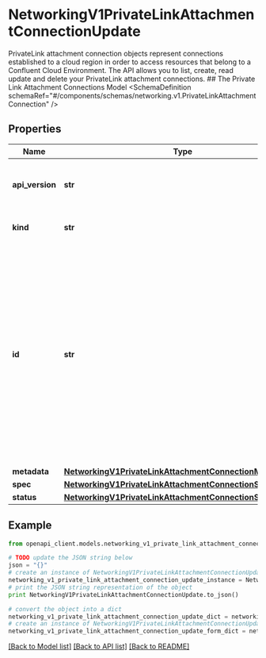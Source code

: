 # NetworkingV1PrivateLinkAttachmentConnectionUpdate

PrivateLink attachment connection objects represent connections established to a cloud region in order to access resources that belong to a Confluent Cloud Environment. The API allows you to list, create, read update and delete your PrivateLink attachment connections.   ## The Private Link Attachment Connections Model <SchemaDefinition schemaRef=\"#/components/schemas/networking.v1.PrivateLinkAttachmentConnection\" />

## Properties
Name | Type | Description | Notes
------------ | ------------- | ------------- | -------------
**api_version** | **str** | APIVersion defines the schema version of this representation of a resource. | [optional] [readonly] 
**kind** | **str** | Kind defines the object this REST resource represents. | [optional] [readonly] 
**id** | **str** | ID is the \&quot;natural identifier\&quot; for an object within its scope/namespace; it is normally unique across time but not space. That is, you can assume that the ID will not be reclaimed and reused after an object is deleted (\&quot;time\&quot;); however, it may collide with IDs for other object &#x60;kinds&#x60; or objects of the same &#x60;kind&#x60; within a different scope/namespace (\&quot;space\&quot;). | [optional] [readonly] 
**metadata** | [**NetworkingV1PrivateLinkAttachmentConnectionMetadata**](NetworkingV1PrivateLinkAttachmentConnectionMetadata.md) |  | [optional] 
**spec** | [**NetworkingV1PrivateLinkAttachmentConnectionSpecUpdate**](NetworkingV1PrivateLinkAttachmentConnectionSpecUpdate.md) |  | [optional] 
**status** | [**NetworkingV1PrivateLinkAttachmentConnectionStatus**](NetworkingV1PrivateLinkAttachmentConnectionStatus.md) |  | [optional] 

## Example

```python
from openapi_client.models.networking_v1_private_link_attachment_connection_update import NetworkingV1PrivateLinkAttachmentConnectionUpdate

# TODO update the JSON string below
json = "{}"
# create an instance of NetworkingV1PrivateLinkAttachmentConnectionUpdate from a JSON string
networking_v1_private_link_attachment_connection_update_instance = NetworkingV1PrivateLinkAttachmentConnectionUpdate.from_json(json)
# print the JSON string representation of the object
print NetworkingV1PrivateLinkAttachmentConnectionUpdate.to_json()

# convert the object into a dict
networking_v1_private_link_attachment_connection_update_dict = networking_v1_private_link_attachment_connection_update_instance.to_dict()
# create an instance of NetworkingV1PrivateLinkAttachmentConnectionUpdate from a dict
networking_v1_private_link_attachment_connection_update_form_dict = networking_v1_private_link_attachment_connection_update.from_dict(networking_v1_private_link_attachment_connection_update_dict)
```
[[Back to Model list]](../ccloud/README.md#documentation-for-models) [[Back to API list]](../ccloud/README.md#documentation-for-api-endpoints) [[Back to README]](../ccloud/README.md)


